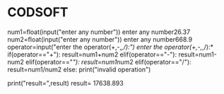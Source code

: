 # CODSOFT
num1=float(input("enter any number"))
enter any number26.37
num2=float(input("enter any number"))
enter any number668.9
operator=input("enter the operator(+,-,*,/):")
enter the operator(+,-,*,/):*
if(operator=="+"):
    result=num1+num2
elif(operator=="-"):
    result=num1-num2
elif(operator=="*"):
    result=num1*num2
elif(operator=="/"):
    result=num1/num2
else:
    print("invalid operation")

print("result=",result)
result= 17638.893
